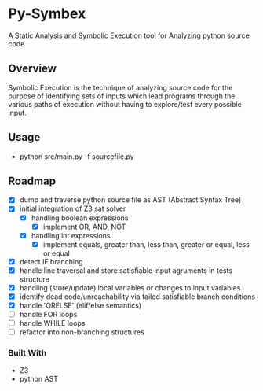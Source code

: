 # Py-Symbex

A Static Analysis and Symbolic Execution tool for Analyzing python source code

## Overview

Symbolic Execution is the technique of analyzing source code for the purpose of identifying sets of inputs which lead programs through the various paths of execution without having to explore/test every possible input.

## Usage

* python src/main.py -f sourcefile.py

## Roadmap

- [X] dump and traverse python source file as AST (Abstract Syntax Tree)
- [X] initial integration of Z3 sat solver
  - [X] handling boolean expressions
    - [X] implement OR, AND, NOT
  - [X] handling int expressions
    - [X] implement equals, greater than, less than, greater or equal, less or equal
- [X] detect IF branching
- [X] handle line traversal and store satisfiable input agruments in tests structure
- [X] handling (store/update) local variables or changes to input variables
- [X] identify dead code/unreachability via failed satisfiable branch conditions
- [X] handle 'ORELSE' (elif/else semantics)
- [ ] handle FOR loops
- [ ] handle WHILE loops
- [ ] refactor into non-branching structures

### Built With

* Z3
* python AST

